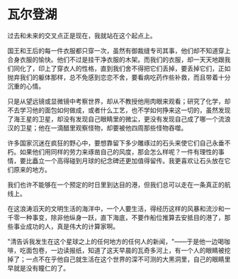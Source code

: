# 瓦尔登湖

过去和未来的交叉点正是现在，我就站在这个起点上。

国王和王后的每一件衣服都只穿一次，虽然有御裁缝专司其事，他们却不知道穿上合身衣服的愉快。他们不过是挂干净衣服的木架。而我们的衣服，却一天天地跟我们同化了，印上了穿衣人的性格，直到我们舍不得把它们丢掉，要丢掉它们，正如抛弃我们的躯体那样，总不免感到恋恋不舍，要看病吃药作些补救，而且带着十分沉重的心情。

只是从望远镜或显微镜中考察世界，却从不教授他用肉眼来观看；研究了化学，却不去学习他的面包如何做成，或者什么工艺，也不学如何挣来这一切的，虽然发现了海王星的卫星，却没有发现自己眼睛里的微尘，更没有发现自己成了哪一个流浪汉的卫星；他在一滴醋里观察怪物，却要被他四周那些怪物吞噬。

许多国家沉迷在疯狂的野心中，要想靠留下多少雕琢过的石头来使它们自己永垂不朽。如果他们用同样的劳力来琢凿自己的风度，那会怎么样呢？一件有理性的事情，要比矗立一个高得碰到月球的纪念碑还更加值得留传。我更喜欢让石头放在它们原来的地方。

我们也许不能够在一个预定的时日里到达目的港，但我们总可以走在一条真正的航线上。

在这浪涛滔天的文明生活的海洋中，一个人要生活，得经历这样的风暴和流沙和一千零一种事变，除非他纵身一跃，直下海底，不要作船位推算去安抵目的港了，那些事业成功的人，真是伟大的计算家啊。

"清告诉我发生在这个星球之上的任何地方的任何人的新闻，"——于是他一边喝咖啡，吃面包卷，一边读报纸，知道了这天早晨的瓦奇多河上，有一个人的眼睛被挖掉了；一点不在乎他自己就生活在这个世界的深不可测的大黑洞里，自己的眼睛里早就是没有瞳仁的了。